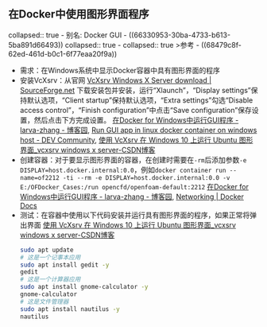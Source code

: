 ## 在Docker中使用图形界面程序
collapsed:: true
	- 别名: Docker GUI
	- ((66330953-30ba-4733-b613-5ba891d66493))
	  collapsed:: true
		- collapsed:: true
		  >参考
			- ((68479c8f-62ed-461d-b0c1-6f77eaa20f9a))
- 需求：在Windows系统中显示Docker容器中具有图形界面的程序
- 安装VcXsrv：从官网 [VcXsrv Windows X Server download | SourceForge.net](https://sourceforge.net/projects/vcxsrv/) 下载安装包并安装，运行“Xlaunch”，“Display settings”保持默认选项，“Client startup”保持默认选项，“Extra settings”勾选“Disable access control”，“Finish configuration”中点击“Save configuration”保存设置，然后点击下方完成设置。 [在Docker for Windows中运行GUI程序 - larva-zhang - 博客园](https://www.cnblogs.com/larva-zhh/p/10531824.html#docker-run), [Run GUI app in linux docker container on windows host - DEV Community](https://dev.to/darksmile92/run-gui-app-in-linux-docker-container-on-windows-host-4kde), [使用 VcXsrv 在 Windows 10 上运行 Ubuntu 图形界面_vcxsrv windows x server-CSDN博客](https://blog.csdn.net/luohaitao/article/details/147120849)
- 创建容器：对于要显示图形界面的容器，在创建时需要在`-rm`后添加参数`-e DISPLAY=host.docker.internal:0.0`，例如`docker container run --name=of2212 -ti --rm -e DISPLAY=host.docker.internal:0.0 -v E:/OFDocker_Cases:/run opencfd/openfoam-default:2212` [在Docker for Windows中运行GUI程序 - larva-zhang - 博客园](https://www.cnblogs.com/larva-zhh/p/10531824.html#docker-run), [Networking | Docker Docs](https://docs.docker.com/desktop/features/networking/#use-cases-and-workarounds)
- 测试：在容器中使用以下代码安装并运行具有图形界面的程序，如果正常将弹出界面 [使用 VcXsrv 在 Windows 10 上运行 Ubuntu 图形界面_vcxsrv windows x server-CSDN博客](https://blog.csdn.net/luohaitao/article/details/147120849)
  ``` bash
  sudo apt update
  # 这是一个记事本应用
  sudo apt install gedit -y
  gedit
  # 这是一个计算器应用
  sudo apt install gnome-calculator -y
  gnome-calculator
  # 这是文件管理器
  sudo apt install nautilus -y
  nautilus
  ```